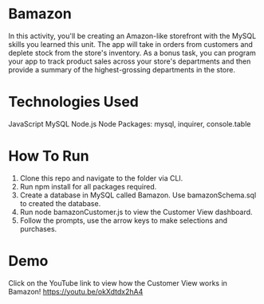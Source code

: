 # Bamazon
In this activity, you'll be creating an Amazon-like storefront with the MySQL skills you learned this unit. The app will take in orders from customers and deplete stock from the store's inventory. As a bonus task, you can program your app to track product sales across your store's departments and then provide a summary of the highest-grossing departments in the store.

# Technologies Used
JavaScript
MySQL
Node.js
Node Packages: mysql, inquirer, console.table

# How To Run
1. Clone this repo and navigate to the folder via CLI.
2. Run npm install for all packages required.
3. Create a database in MySQL called Bamazon. Use bamazonSchema.sql to created the database.
4. Run node bamazonCustomer.js to view the Customer View dashboard.
5. Follow the prompts, use the arrow keys to make selections and purchases.

# Demo
Click on the YouTube link to view how the Customer View works in Bamazon!
https://youtu.be/okXdtdx2hA4
